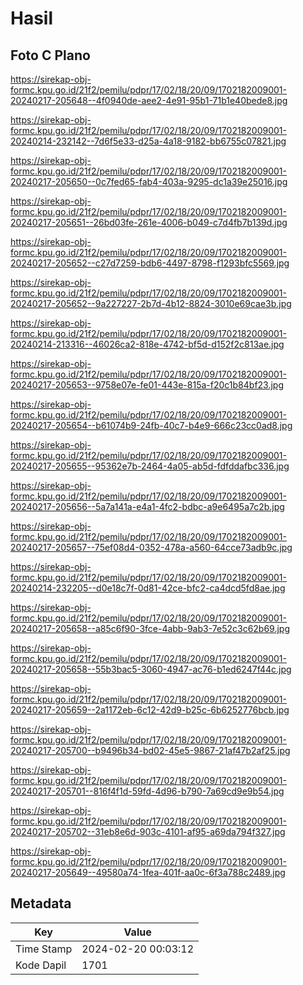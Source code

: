 # Hasil

## Foto C Plano

https://sirekap-obj-formc.kpu.go.id/21f2/pemilu/pdpr/17/02/18/20/09/1702182009001-20240217-205648--4f0940de-aee2-4e91-95b1-71b1e40bede8.jpg

https://sirekap-obj-formc.kpu.go.id/21f2/pemilu/pdpr/17/02/18/20/09/1702182009001-20240214-232142--7d6f5e33-d25a-4a18-9182-bb6755c07821.jpg

https://sirekap-obj-formc.kpu.go.id/21f2/pemilu/pdpr/17/02/18/20/09/1702182009001-20240217-205650--0c7fed65-fab4-403a-9295-dc1a39e25016.jpg

https://sirekap-obj-formc.kpu.go.id/21f2/pemilu/pdpr/17/02/18/20/09/1702182009001-20240217-205651--26bd03fe-261e-4006-b049-c7d4fb7b139d.jpg

https://sirekap-obj-formc.kpu.go.id/21f2/pemilu/pdpr/17/02/18/20/09/1702182009001-20240217-205652--c27d7259-bdb6-4497-8798-f1293bfc5569.jpg

https://sirekap-obj-formc.kpu.go.id/21f2/pemilu/pdpr/17/02/18/20/09/1702182009001-20240217-205652--9a227227-2b7d-4b12-8824-3010e69cae3b.jpg

https://sirekap-obj-formc.kpu.go.id/21f2/pemilu/pdpr/17/02/18/20/09/1702182009001-20240214-213316--46026ca2-818e-4742-bf5d-d152f2c813ae.jpg

https://sirekap-obj-formc.kpu.go.id/21f2/pemilu/pdpr/17/02/18/20/09/1702182009001-20240217-205653--9758e07e-fe01-443e-815a-f20c1b84bf23.jpg

https://sirekap-obj-formc.kpu.go.id/21f2/pemilu/pdpr/17/02/18/20/09/1702182009001-20240217-205654--b61074b9-24fb-40c7-b4e9-666c23cc0ad8.jpg

https://sirekap-obj-formc.kpu.go.id/21f2/pemilu/pdpr/17/02/18/20/09/1702182009001-20240217-205655--95362e7b-2464-4a05-ab5d-fdfddafbc336.jpg

https://sirekap-obj-formc.kpu.go.id/21f2/pemilu/pdpr/17/02/18/20/09/1702182009001-20240217-205656--5a7a141a-e4a1-4fc2-bdbc-a9e6495a7c2b.jpg

https://sirekap-obj-formc.kpu.go.id/21f2/pemilu/pdpr/17/02/18/20/09/1702182009001-20240217-205657--75ef08d4-0352-478a-a560-64cce73adb9c.jpg

https://sirekap-obj-formc.kpu.go.id/21f2/pemilu/pdpr/17/02/18/20/09/1702182009001-20240214-232205--d0e18c7f-0d81-42ce-bfc2-ca4dcd5fd8ae.jpg

https://sirekap-obj-formc.kpu.go.id/21f2/pemilu/pdpr/17/02/18/20/09/1702182009001-20240217-205658--a85c6f90-3fce-4abb-9ab3-7e52c3c62b69.jpg

https://sirekap-obj-formc.kpu.go.id/21f2/pemilu/pdpr/17/02/18/20/09/1702182009001-20240217-205658--55b3bac5-3060-4947-ac76-b1ed6247f44c.jpg

https://sirekap-obj-formc.kpu.go.id/21f2/pemilu/pdpr/17/02/18/20/09/1702182009001-20240217-205659--2a1172eb-6c12-42d9-b25c-6b6252776bcb.jpg

https://sirekap-obj-formc.kpu.go.id/21f2/pemilu/pdpr/17/02/18/20/09/1702182009001-20240217-205700--b9496b34-bd02-45e5-9867-21af47b2af25.jpg

https://sirekap-obj-formc.kpu.go.id/21f2/pemilu/pdpr/17/02/18/20/09/1702182009001-20240217-205701--816f4f1d-59fd-4d96-b790-7a69cd9e9b54.jpg

https://sirekap-obj-formc.kpu.go.id/21f2/pemilu/pdpr/17/02/18/20/09/1702182009001-20240217-205702--31eb8e6d-903c-4101-af95-a69da794f327.jpg

https://sirekap-obj-formc.kpu.go.id/21f2/pemilu/pdpr/17/02/18/20/09/1702182009001-20240217-205649--49580a74-1fea-401f-aa0c-6f3a788c2489.jpg


## Metadata

| Key        | Value               |
| ---------- | ------------------- |
| Time Stamp | 2024-02-20 00:03:12 |
| Kode Dapil | 1701                |



